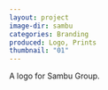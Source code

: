 ```yaml
---
layout: project
image-dir: sambu
categories: Branding
produced: Logo, Prints
thumbnail: "01"
---
```


A logo for Sambu Group.